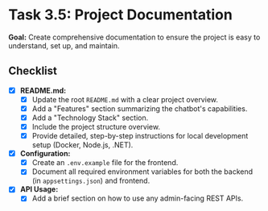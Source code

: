 # Task 3.5: Project Documentation

**Goal:** Create comprehensive documentation to ensure the project is easy to understand, set up, and maintain.

## Checklist

- [x] **README.md:**
  - [x] Update the root `README.md` with a clear project overview.
  - [x] Add a "Features" section summarizing the chatbot's capabilities.
  - [x] Add a "Technology Stack" section.
  - [x] Include the project structure overview.
  - [x] Provide detailed, step-by-step instructions for local development setup (Docker, Node.js, .NET).
- [x] **Configuration:**
  - [x] Create an `.env.example` file for the frontend.
  - [x] Document all required environment variables for both the backend (in `appsettings.json`) and frontend.
- [x] **API Usage:**
  - [x] Add a brief section on how to use any admin-facing REST APIs. 